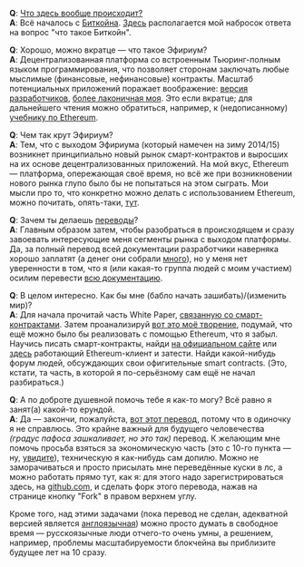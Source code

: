 **Q**: [Что здесь вообще происходит?](http://lurkmore.to/%D0%AF_%D0%BD%D0%B8%D1%85%D1%83%D1%8F_%D0%BD%D0%B5_%D0%BF%D0%BE%D0%BD%D1%8F%D0%BB) <br>
**A**: Всё началось с [Биткойна](http://lurkmore.to/Bitcoin). [Здесь](https://github.com/snordenstorm/wiki/wiki/%D0%92%D0%B2%D0%B5%D0%B4%D0%B5%D0%BD%D0%B8%D0%B5-%D0%B2-%D0%BA%D1%80%D0%B8%D0%BF%D1%82%D0%BE%D0%B2%D0%B0%D0%BB%D1%8E%D1%82%D1%8B) располагается мой набросок ответа на вопрос "что такое Биткойн".

**Q**: Хорошо, можно вкратце — что такое Эфириум? <br>
**A**: Децентрализованная платформа со встроенным Тьюринг-полным языком программирования, что позволяет сторонам заключать любые мыслимые (финансовые, нефинансовые) контракты. Масштаб потенциальных приложений поражает воображение: [версия разработчиков](https://github.com/snordenstorm/wiki/wiki/%5BRussian%5D-White-Paper#%D0%9F%D1%80%D0%B8%D0%BB%D0%BE%D0%B6%D0%B5%D0%BD%D0%B8%D1%8F), [более лаконичная моя](https://github.com/snordenstorm/wiki/wiki/%D0%9E%D1%80%D0%B3%D0%B0%D0%BD%D0%B0%D0%B9%D0%B7%D0%B5%D1%80). Это если вкратце; для дальнейшего чтения можно обратиться, например, к (недописанному) [учебнику по Ethereum](https://github.com/snordenstorm/wiki/wiki/%D0%AD%D0%BA%D1%81%D0%BF%D1%80%D0%B5%D1%81%D1%81-%D1%83%D1%87%D0%B5%D0%B1%D0%BD%D0%B8%D0%BA-%D0%BF%D0%BE-Ethereum).

**Q**: Чем так крут Эфириум? <br>
**A**: Тем, что с выходом Эфириума (который намечен на зиму 2014/15) возникнет принципиально новый рынок смарт-контрактов и выросших на их основе децентрализованных приложений. На мой вкус, Ethereum — платформа, опережающая своё время, но всё же при возникновении нового рынка глупо было бы не попытаться на этом сыграть. Мои мысли про то, что конкретно можно делать с использованием Ethereum, можно почитать, опять-таки, [тут](https://github.com/snordenstorm/wiki/wiki/%D0%9E%D1%80%D0%B3%D0%B0%D0%BD%D0%B0%D0%B9%D0%B7%D0%B5%D1%80).

**Q**: Зачем ты делаешь [переводы](https://github.com/snordenstorm/wiki/wiki/%5BRussian%5D-Ethereum-TOC)? <br>
**A**: Главным образом затем, чтобы разобраться в происходящем и сразу завоевать интересующие меня сегменты рынка с выходом платформы. Да, за полный перевод всей документации разработчики наверняка хорошо заплатят (а денег они собрали [много](https://blockchain.info/address/36PrZ1KHYMpqSyAQXSG8VwbUiq2EogxLo2)), но у меня нет уверенности в том, что я (или какая-то группа людей с моим участием) осилим перевести [всю документацию](https://github.com/ethereum/wiki/wiki). 

**Q**: В целом интересно. Как бы мне (бабло начать зашибать)/(изменить мир)? <br>
**A**: Для начала прочитай часть White Paper, [связанную со смарт-контрактами](https://github.com/snordenstorm/wiki/wiki/%5BRussian%5D-White-Paper#%D0%A1%D0%BE%D0%BE%D0%B1%D1%89%D0%B5%D0%BD%D0%B8%D1%8F-%D0%B8-%D1%82%D1%80%D0%B0%D0%BD%D0%B7%D0%B0%D0%BA%D1%86%D0%B8%D0%B8). Затем проанализируй [вот это моё творение](https://github.com/snordenstorm/wiki/wiki/%D0%9E%D1%80%D0%B3%D0%B0%D0%BD%D0%B0%D0%B9%D0%B7%D0%B5%D1%80), подумай, что ещё можно было бы реализовать с помощью Ethereum, что я забыл. Научись писать смарт-контракты, найди [на официальном сайте](http://ethereum.org/) или [здесь](https://github.com/ethereum/wiki/wiki) работающий Ethereum-клиент и затести. Найди какой-нибудь форум людей, обсуждающих свои офигительные smart contracts. (Это, кстати, та часть, в которой я по-серьёзному сам ещё не начал разбираться.)

**Q**: А по доброте душевной помочь тебе я как-то могу? Всё равно я занят(а) какой-то ерундой. <br>
**A**: Да — закончи, пожалуйста, [вот этот перевод](https://github.com/snordenstorm/wiki/wiki/%5BRussian%5D-Open-Problems), потому что в одиночку я не справлюсь. Это крайне важный для будущего человечества *(градус пафоса зашкаливает, но это так)* перевод. К желающим мне помочь просьба взяться за экономическую часть (это с 10-го пункта — ну, [увидите](https://github.com/ethereum/wiki/wiki/Problems#economics)), техническую я как-нибудь сам допилю. Можно не заморачиваться и просто присылать мне переведённые куски в лс, а можно работать прямо тут, как я: для этого надо зарегистрироваться здесь, на [github.com](https://github.com/), и сделать форк этого перевода, нажав на странице кнопку "Fork" в правом верхнем углу. 

Кроме того, над этими задачами (пока перевод не сделан, адекватной версией является [англоязычная](https://github.com/ethereum/wiki/wiki/Problems)) можно просто думать в свободное время — русскоязычные люди отчего-то очень умны, а решением, например, проблемы масштабируемости блокчейна вы приблизите будущее лет на 10 сразу. 